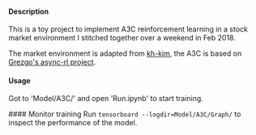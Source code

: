 #### Description
This is a toy project to implement A3C reinforcement learning in a stock market environment I stitched together over a weekend in Feb 2018.

The market environment is adapted from [kh-kim](https://github.com/kh-kim/stock_market_reinforcement_learning/blob/master/market_env.py), the A3C is based on [Grezgo's async-rl project](https://github.com/Grzego/async-rl/blob/master/a3c/train.py).

#### Usage
Got to 'Model/A3C/' and open 'Run.ipynb' to start training.

#### Monitor training
Run ```tensorboard --logdir=Model/A3C/Graph/``` to inspect the performance of the model.
